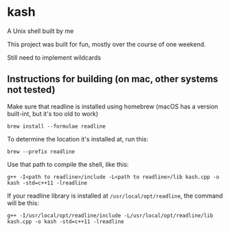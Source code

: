# kash
A Unix shell built by me

This project was built for fun, mostly over the course of one weekend.

Still need to implement wildcards

## Instructions for building (on mac, other systems not tested)

Make sure that readline is installed using homebrew (macOS has a version built-int, but it's too old to work)
```
brew install --formulae readline
```

To determine the location it's installed at, run this:
```
brew --prefix readline
```

Use that path to compile the shell, like this:
```
g++ -I<path to readline>/include -L<path to readline>/lib kash.cpp -o kash -std=c++11 -lreadline
```

If your readline library is installed at `/usr/local/opt/readline`, the command will be this:
```
g++ -I/usr/local/opt/readline/include -L/usr/local/opt/readline/lib kash.cpp -o kash -std=c++11 -lreadline
```
